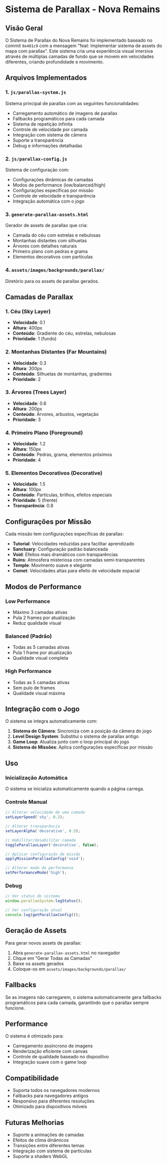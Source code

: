 # Sistema de Parallax - Nova Remains

## Visão Geral

O Sistema de Parallax do Nova Remains foi implementado baseado no commit `9e401c9` com a mensagem "feat: Implementar sistema de assets do mapa com parallax". Este sistema cria uma experiência visual imersiva através de múltiplas camadas de fundo que se movem em velocidades diferentes, criando profundidade e movimento.

## Arquivos Implementados

### 1. `js/parallax-system.js`
Sistema principal de parallax com as seguintes funcionalidades:
- Carregamento automático de imagens de parallax
- Fallbacks programáticos para cada camada
- Sistema de repetição infinita
- Controle de velocidade por camada
- Integração com sistema de câmera
- Suporte a transparência
- Debug e informações detalhadas

### 2. `js/parallax-config.js`
Sistema de configuração com:
- Configurações dinâmicas de camadas
- Modos de performance (low/balanced/high)
- Configurações específicas por missão
- Controle de velocidade e transparência
- Integração automática com o jogo

### 3. `generate-parallax-assets.html`
Gerador de assets de parallax que cria:
- Camada do céu com estrelas e nebulosas
- Montanhas distantes com silhuetas
- Árvores com detalhes naturais
- Primeiro plano com pedras e grama
- Elementos decorativos com partículas

### 4. `assets/images/backgrounds/parallax/`
Diretório para os assets de parallax gerados.

## Camadas de Parallax

### 1. Céu (Sky Layer)
- **Velocidade**: 0.1
- **Altura**: 400px
- **Conteúdo**: Gradiente do céu, estrelas, nebulosas
- **Prioridade**: 1 (fundo)

### 2. Montanhas Distantes (Far Mountains)
- **Velocidade**: 0.3
- **Altura**: 300px
- **Conteúdo**: Silhuetas de montanhas, gradientes
- **Prioridade**: 2

### 3. Árvores (Trees Layer)
- **Velocidade**: 0.6
- **Altura**: 200px
- **Conteúdo**: Árvores, arbustos, vegetação
- **Prioridade**: 3

### 4. Primeiro Plano (Foreground)
- **Velocidade**: 1.2
- **Altura**: 150px
- **Conteúdo**: Pedras, grama, elementos próximos
- **Prioridade**: 4

### 5. Elementos Decorativos (Decorative)
- **Velocidade**: 1.5
- **Altura**: 100px
- **Conteúdo**: Partículas, brilhos, efeitos especiais
- **Prioridade**: 5 (frente)
- **Transparência**: 0.8

## Configurações por Missão

Cada missão tem configurações específicas de parallax:

- **Tutorial**: Velocidades reduzidas para facilitar aprendizado
- **Sanctuary**: Configuração padrão balanceada
- **Void**: Efeitos mais dramáticos com transparências
- **Ruins**: Atmosfera misteriosa com camadas semi-transparentes
- **Temple**: Movimento suave e elegante
- **Comet**: Velocidades altas para efeito de velocidade espacial

## Modos de Performance

### Low Performance
- Máximo 3 camadas ativas
- Pula 2 frames por atualização
- Reduz qualidade visual

### Balanced (Padrão)
- Todas as 5 camadas ativas
- Pula 1 frame por atualização
- Qualidade visual completa

### High Performance
- Todas as 5 camadas ativas
- Sem pulo de frames
- Qualidade visual máxima

## Integração com o Jogo

O sistema se integra automaticamente com:

1. **Sistema de Câmera**: Sincroniza com a posição da câmera do jogo
2. **Level Design System**: Substitui o sistema de parallax antigo
3. **Game Loop**: Atualiza junto com o loop principal do jogo
4. **Sistema de Missões**: Aplica configurações específicas por missão

## Uso

### Inicialização Automática
O sistema se inicializa automaticamente quando a página carrega.

### Controle Manual
```javascript
// Alterar velocidade de uma camada
setLayerSpeed('sky', 0.2);

// Alterar transparência
setLayerAlpha('decorative', 0.5);

// Habilitar/desabilitar camada
toggleParallaxLayer('decorative', false);

// Aplicar configuração de missão
applyMissionParallaxConfig('void');

// Alterar modo de performance
setPerformanceMode('high');
```

### Debug
```javascript
// Ver status do sistema
window.parallaxSystem.logStatus();

// Ver configuração atual
console.log(getParallaxConfig());
```

## Geração de Assets

Para gerar novos assets de parallax:

1. Abra `generate-parallax-assets.html` no navegador
2. Clique em "Gerar Todas as Camadas"
3. Baixe os assets gerados
4. Coloque-os em `assets/images/backgrounds/parallax/`

## Fallbacks

Se as imagens não carregarem, o sistema automaticamente gera fallbacks programáticos para cada camada, garantindo que o parallax sempre funcione.

## Performance

O sistema é otimizado para:
- Carregamento assíncrono de imagens
- Renderização eficiente com canvas
- Controle de qualidade baseado no dispositivo
- Integração suave com o game loop

## Compatibilidade

- Suporta todos os navegadores modernos
- Fallbacks para navegadores antigos
- Responsivo para diferentes resoluções
- Otimizado para dispositivos móveis

## Futuras Melhorias

- Suporte a animações de camadas
- Efeitos de clima dinâmicos
- Transições entre diferentes temas
- Integração com sistema de partículas
- Suporte a shaders WebGL
